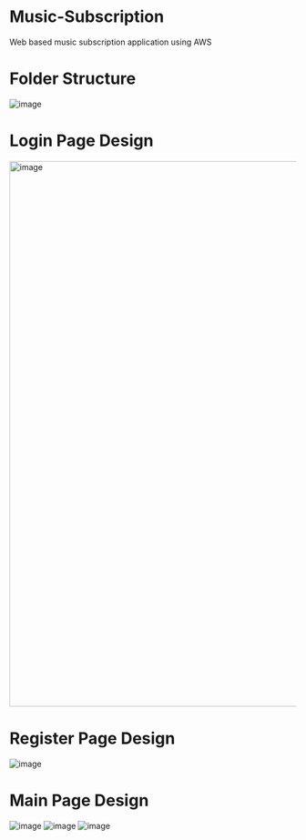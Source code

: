 # Music-Subscription
Web based music subscription application using AWS

# Folder Structure
![image](https://github.com/user-attachments/assets/24b42d86-d8e3-49d5-8d1c-b3c61d283863)


# Login Page Design
<img width="959" alt="image" src="https://github.com/user-attachments/assets/56336c04-1698-4608-8dd0-7d57c2b9caee" />


# Register Page Design
![image](https://github.com/user-attachments/assets/776c6014-bb83-4ba5-8641-ab900e3a2963)


# Main Page Design
![image](https://github.com/user-attachments/assets/214d82bb-b113-4860-844e-020afe0d4be5)
![image](https://github.com/user-attachments/assets/0d4e581d-d002-41b2-8993-eef249cb74a5)
![image](https://github.com/user-attachments/assets/51f03f8b-acd7-4e0f-836f-ddc479dd7eef)

